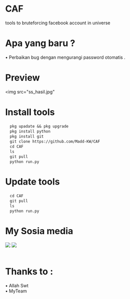 # CAF
tools to bruteforcing facebook account in universe

# Apa yang baru ?
• Perbaikan bug dengan mengurangi password otomatis .<br>

# Preview
<img src="ss_hasil.jpg" <br>

# Install tools
      pkg upadate && pkg upgrade
      pkg install python
      pkg install git
      git clone https://github.com/Madd-KW/CAF
      cd CAF
      ls
      git pull
      python run.py

# Update tools 
      cd CAF
      git pull
      ls
      python run.py

# My Sosia media
[![](https://img.shields.io/badge/Facebook-blue?logo=Facebook&logoColor=blue&labelColor=white)](https://www.facebook.com/profile.php?id=100043323630743)
[![](https://img.shields.io/badge/Whatsapp-CHAT-red?logo=Whatsapp&logoColor=Brightgreen&labelColor=white)](https://wa.me/6283870666827?text=Asalamualaikum+bang) <br><br>

# Thanks to :
• Allah Swt<br>
• MyTeam
